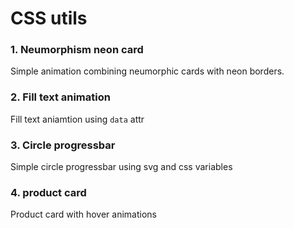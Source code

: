 # CSS utils

### 1. Neumorphism neon card

Simple animation combining neumorphic cards with neon borders.

### 2. Fill text animation

Fill text aniamtion using `data` attr

### 3. Circle progressbar

Simple circle progressbar using svg and css variables

### 4. product card

Product card with hover animations